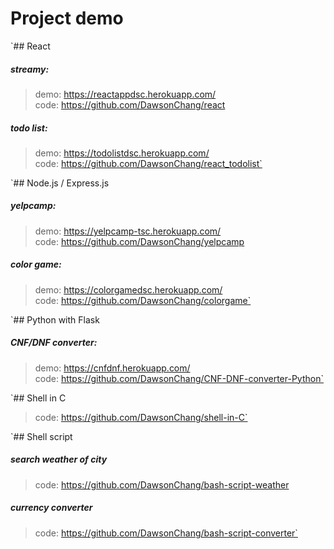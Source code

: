 # Project demo

`## React
##### streamy:
> demo: https://reactappdsc.herokuapp.com/ <br>
code: https://github.com/DawsonChang/react


##### todo list:
> demo: https://todolistdsc.herokuapp.com/ <br>
code: https://github.com/DawsonChang/react_todolist`


`## Node.js / Express.js
##### yelpcamp:
> demo: https://yelpcamp-tsc.herokuapp.com/ <br>
code: https://github.com/DawsonChang/yelpcamp

##### color game:
> demo: https://colorgamedsc.herokuapp.com/ <br>
code: https://github.com/DawsonChang/colorgame`

`## Python with Flask
##### CNF/DNF converter:
> demo: https://cnfdnf.herokuapp.com/ <br>
code: https://github.com/DawsonChang/CNF-DNF-converter-Python`

`## Shell in C
> code: https://github.com/DawsonChang/shell-in-C`

`## Shell script
##### search weather of city
> code: https://github.com/DawsonChang/bash-script-weather

##### currency converter
> code: https://github.com/DawsonChang/bash-script-converter`
